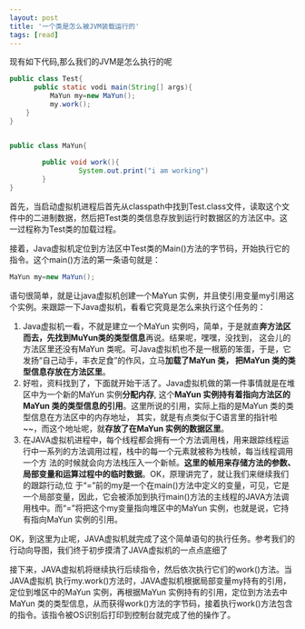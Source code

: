 ```yaml
---
layout: post
title: '一个类是怎么被JVM装载运行的'
tags: [read]
---
```


现有如下代码,那么我们的JVM是怎么执行的呢

```java
public class Test{
      public static vodi main(String[] args){
          MaYun my=new MaYun();
          my.work();
    }      
}  


public class MaYun{
     
        public void work(){
                 System.out.print("i am working")
        }
}          
```

首先，当启动虚拟机进程后首先从classpath中找到Test.class文件，读取这个文件中的二进制数据，然后把Test类的类信息存放到运行时数据区的方法区中。这一过程称为Test类的加载过程。

接着，Java虚拟机定位到方法区中Test类的Main()方法的字节码，开始执行它的指令。这个main()方法的第一条语句就是：

```java
MaYun my=new MaYun();
```

语句很简单，就是让java虚拟机创建一个MaYun 实例，并且使引用变量my引用这个实例。来跟踪一下Java虚拟机，看看它究竟是怎么来执行这个任务的：

1. Java虚拟机一看，不就是建立一个MaYun 实例吗，简单，于是就直**奔方法区而去，先找到MuYun类的类型信息**再说。结果呢，嘿嘿，没找到， 这会儿的方法区里还没有MaYun 类呢。可Java虚拟机也不是一根筋的笨蛋，于是，它发扬“自己动手，丰衣足食”的作风，立马**加载了MaYun 类， 把MaYun 类的类型信息存放在方法区里**。
2. 好啦，资料找到了，下面就开始干活了。Java虚拟机做的第一件事情就是在堆区中为一个新的MaYun 实例**分配内存**, 这个**MaYun 实例持有着指向方法区的MaYun 类的类型信息的引用**。这里所说的引用，实际上指的是MaYun 类的类型信息在方法区中的内存地址， 其实，就是有点类似于C语言里的指针啦~~，而这个地址呢，就**存放了在MaYun 实例的数据区里**。
3. 在JAVA虚拟机进程中，每个线程都会拥有一个方法调用栈，用来跟踪线程运行中一系列的方法调用过程，栈中的每一个元素就被称为栈帧，每当线程调用一个方 法的时候就会向方法栈压入一个新帧。**这里的帧用来存储方法的参数、局部变量和运算过程中的临时数据**。OK，原理讲完了，就让我们来继续我们的跟踪行动,位 于“=”前的my是一个在main()方法中定义的变量，可见，它是一个局部变量，因此，它会被添加到执行main()方法的主线程的JAVA方法调用栈中。而“=”将把这个my变量指向堆区中的MaYun 实例，也就是说，它持有指向MaYun 实例的引用。

OK，到这里为止呢，JAVA虚拟机就完成了这个简单语句的执行任务。参考我们的行动向导图，我们终于初步摸清了JAVA虚拟机的一点点底细了

接下来，JAVA虚拟机将继续执行后续指令，然后依次执行它们的work()方法。当JAVA虚拟机 执行my.work()方法时，JAVA虚拟机根据局部变量my持有的引用，定位到堆区中的MaYun 实例，再根据MaYun 实例持有的引用，定位到方法去中MaYun 类的类型信息，从而获得work()方法的字节码，接着执行work()方法包含的指令。该指令被OS识别后打印到控制台就完成了他的操作了。